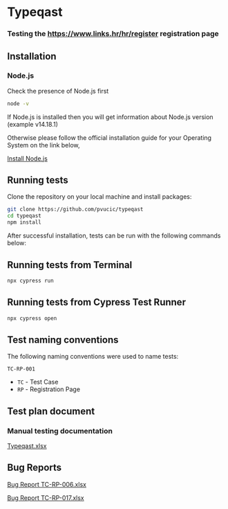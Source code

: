 # Typeqast
### Testing the https://www.links.hr/hr/register registration page

## Installation
### Node.js

Check the presence of Node.js first

```bash
node -v
```
If Node.js is installed then you will get information about Node.js version (example v14.18.1)

Otherwise please follow the official installation guide for your Operating System on the link below,

[Install Node.js](https://nodejs.org/en/download/)


## Running tests

Clone the repository on your local machine and install packages:

```bash
git clone https://github.com/pvucic/typeqast
cd typeqast
npm install
```

After successful installation, tests can be run with the following commands below:


## Running tests from Terminal

```bash
npx cypress run
```


## Running tests from Cypress Test Runner

```bash
npx cypress open
```


## Test naming conventions

The following naming conventions were used to name tests:

`TC-RP-001`

- `TC` - Test Case
- `RP` - Registration Page

## Test plan document
### Manual testing documentation

[Typeqast.xlsx](https://github.com/pvucic/typeqast/files/8249070/Typeqast.xlsx)


## Bug Reports

[Bug Report TC-RP-006.xlsx](https://github.com/pvucic/typeqast/files/8249072/Bug.Report.TC-RP-006.xlsx)

[Bug Report TC-RP-017.xlsx](https://github.com/pvucic/typeqast/files/8249073/Bug.Report.TC-RP-017.xlsx)

